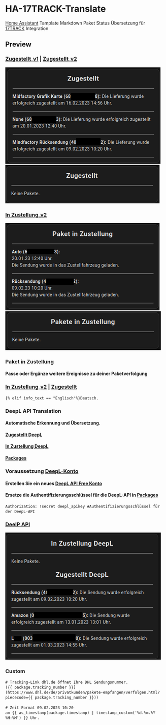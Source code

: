# HA-17TRACK-Translate

[Home Assistant](https://www.home-assistant.io/) Tamplate Markdown Paket Status Übersetzung für [17TRACK](https://www.home-assistant.io/integrations/seventeentrack) Integration

## Preview

### [Zugestellt_v1](https://github.com/Morpheus2018/HA-17TRACK-Translate/blob/main/zugestellt_v1) | [Zugestellt_v2](https://github.com/Morpheus2018/HA-17TRACK-Translate/blob/main/zugestellt_v2)
![zugestellt_v1](https://github.com/Morpheus2018/HA-17TRACK-Translate/blob/main/png/zugestellt_v1.png)
![zugestellt](https://github.com/Morpheus2018/HA-17TRACK-Translate/blob/main/png/zugestellt.png)

### [In Zustellung_v2](https://github.com/Morpheus2018/HA-17TRACK-Translate/blob/main/in_zustellung_v2) 
![in_zustellung_v1](https://github.com/Morpheus2018/HA-17TRACK-Translate/blob/main/png/in_zustellung_v2.png)
![in_zustellung_v2](https://github.com/Morpheus2018/HA-17TRACK-Translate/blob/main/png/in_zustellung_v1.png)

### Paket in Zustellung
#### Passe oder Ergänze weitere Ereignisse zu deiner Paketverfolgung

### [In Zustellung_v2](https://github.com/Morpheus2018/HA-17TRACK-Translate/blob/main/in_zustellung_v2#L17) | [Zugestellt](https://github.com/Morpheus2018/HA-17TRACK-Translate/blob/main/zugestellt_v2#L10)
```
{% elif info_text == "Englisch"%}Deutsch. 
```

### DeepL API Translation
#### Automatische Erkennung und Übersetzung. 
#### [Zugestellt DeepL](https://github.com/Morpheus2018/HA-17TRACK-Translate/blob/main/deelp.api_translation/zugestellt_deepl) 
#### [In Zustellung DeepL](https://github.com/Morpheus2018/HA-17TRACK-Translate/blob/main/deelp.api_translation/in_zustellung_deepl) 
#### [Packages](https://github.com/Morpheus2018/HA-17TRACK-Translate/blob/main/deelp.api_translation/deepl_translation.yaml) 

### Voraussetzung [DeepL-Konto](https://www.deepl.com/) 
#### Erstellen Sie ein neues [DeepL API Free Konto](https://www.deepl.com/de/pro-api?cta=checkout-pro) 
#### Ersetze die Authentifizierungsschlüssel für die DeepL-API in [Packages](https://github.com/Morpheus2018/HA-17TRACK-Translate/blob/main/deelp.api_translation/deepl_translation.yaml#L24) 
```
Authorization: !secret deepl_apikey #Authentifizierungsschlüssel für der DeepL-API 
```

### [DeelP API](https://github.com/Morpheus2018/HA-17TRACK-Translate/blob/main/deelp.api_translation/combi_deepl)
![Kombi DeepL](https://github.com/Morpheus2018/HA-17TRACK-Translate/blob/main/png/combi_deepl.png)

### Custom
```
# Tracking-Link dhl.de öffnet Ihre DHL Sendungsnummer.
({{ package.tracking_number }}](https://www.dhl.de/de/privatkunden/pakete-empfangen/verfolgen.html?piececode={{ package.tracking_number }}))

# Zeit Format 09.02.2023 10:20
am {{ as_timestamp(package.timestamp) | timestamp_custom('%d.%m.%Y %H:%M') }} Uhr.
 ```
